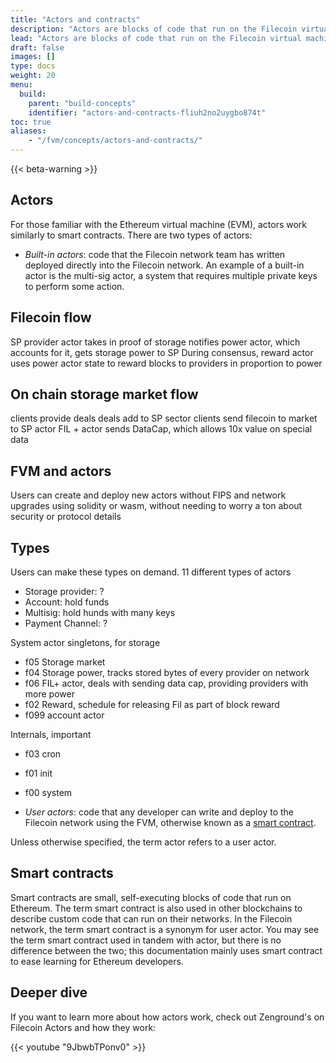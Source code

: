 ```yaml
---
title: "Actors and contracts"
description: "Actors are blocks of code that run on the Filecoin virtual machine. Smart contracts are small, self-executing blocks of code that run on Ethereum. Both actors and smart-contracts are used within the FVM."
lead: "Actors are blocks of code that run on the Filecoin virtual machine. Smart contracts are small, self-executing blocks of code that run on Ethereum. Both actors and smart-contracts are used within the FVM."
draft: false
images: []
type: docs
weight: 20
menu:
  build:
    parent: "build-concepts"
    identifier: "actors-and-contracts-fliuh2no2uygbo874t"
toc: true
aliases:
    - "/fvm/concepts/actors-and-contracts/"
---
```


{{< beta-warning >}}

<!-- - What actors and smart contracts are. -->
<!-- - How they interact with the FVM. -->
<!-- - How the FVM processes actors/contracts. -->

## Actors

For those familiar with the Ethereum virtual machine (EVM), actors work similarly to smart contracts. There are two types of actors:

- _Built-in actors_: code that the Filecoin network team has written deployed directly into the Filecoin network. An example of a built-in actor is the multi-sig actor, a system that requires multiple private keys to perform some action.

## Filecoin flow

SP provider actor takes in proof of storage
notifies power actor, which accounts for it, gets storage power to SP
During consensus, reward actor uses power actor state to reward blocks to providers in proportion to power

## On chain storage market flow

clients provide deals
deals add to SP sector
clients send filecoin to market to SP actor
FIL + actor sends DataCap, which allows 10x value on special data

## FVM and actors

Users can create and deploy new actors without FIPS and network upgrades using solidity or wasm, without needing to worry a ton about security or protocol details


## Types 

Users can make these types on demand. 11 different types of actors

- Storage provider: ?
- Account: hold funds
- Multisig: hold hunds with many keys 
- Payment Channel: ?

System actor singletons, for storage

- f05 Storage market
- f04 Storage power, tracks stored bytes of every provider on network
- f06 FIL+ actor, deals with sending data cap, providing providers with more power
- f02 Reward, schedule for releasing Fil as part of block reward
- f099 account actor

Internals, important

- f03 cron
- f01 init
- f00 system

- _User actors_: code that any developer can write and deploy to the Filecoin network using the FVM, otherwise known as a [smart contract](#smart-contracts).

Unless otherwise specified, the term actor refers to a user actor.

## Smart contracts

Smart contracts are small, self-executing blocks of code that run on Ethereum. The term smart contract is also used in other blockchains to describe custom code that can run on their networks. In the Filecoin network, the term smart contract is a synonym for user actor. You may see the term smart contract used in tandem with actor, but there is no difference between the two; this documentation mainly uses smart contract to ease learning for Ethereum developers.

## Deeper dive

If you want to learn more about how actors work, check out Zenground's on Filecoin Actors and how they work:

{{< youtube "9JbwbTPonv0" >}}
